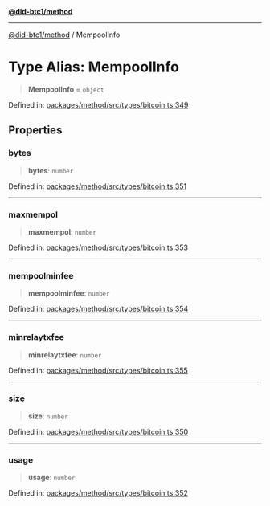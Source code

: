 [**@did-btc1/method**](../README.md)

***

[@did-btc1/method](../globals.md) / MempoolInfo

# Type Alias: MempoolInfo

> **MempoolInfo** = `object`

Defined in: [packages/method/src/types/bitcoin.ts:349](https://github.com/dcdpr/did-btc1-js/blob/4ab6f9915d95beed9bc633644c9db1539395f512/packages/method/src/types/bitcoin.ts#L349)

## Properties

### bytes

> **bytes**: `number`

Defined in: [packages/method/src/types/bitcoin.ts:351](https://github.com/dcdpr/did-btc1-js/blob/4ab6f9915d95beed9bc633644c9db1539395f512/packages/method/src/types/bitcoin.ts#L351)

***

### maxmempol

> **maxmempol**: `number`

Defined in: [packages/method/src/types/bitcoin.ts:353](https://github.com/dcdpr/did-btc1-js/blob/4ab6f9915d95beed9bc633644c9db1539395f512/packages/method/src/types/bitcoin.ts#L353)

***

### mempoolminfee

> **mempoolminfee**: `number`

Defined in: [packages/method/src/types/bitcoin.ts:354](https://github.com/dcdpr/did-btc1-js/blob/4ab6f9915d95beed9bc633644c9db1539395f512/packages/method/src/types/bitcoin.ts#L354)

***

### minrelaytxfee

> **minrelaytxfee**: `number`

Defined in: [packages/method/src/types/bitcoin.ts:355](https://github.com/dcdpr/did-btc1-js/blob/4ab6f9915d95beed9bc633644c9db1539395f512/packages/method/src/types/bitcoin.ts#L355)

***

### size

> **size**: `number`

Defined in: [packages/method/src/types/bitcoin.ts:350](https://github.com/dcdpr/did-btc1-js/blob/4ab6f9915d95beed9bc633644c9db1539395f512/packages/method/src/types/bitcoin.ts#L350)

***

### usage

> **usage**: `number`

Defined in: [packages/method/src/types/bitcoin.ts:352](https://github.com/dcdpr/did-btc1-js/blob/4ab6f9915d95beed9bc633644c9db1539395f512/packages/method/src/types/bitcoin.ts#L352)
